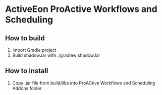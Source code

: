 # ActiveEon ProActive Workflows and Scheduling 
## How to build
1) Import Gradle project
2) Build shadowJar with ./gradlew shadowJar

## How to install
1) Copy .jar file from build/libs into ProACtive Workflows and Scheduling Addons folder
